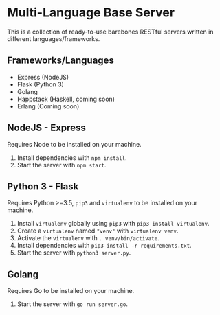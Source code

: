 # Multi-Language Base Server
This is a collection of ready-to-use barebones RESTful servers written in different languages/frameworks.

## Frameworks/Languages
- Express (NodeJS)
- Flask (Python 3)
- Golang
- Happstack (Haskell, coming soon)
- Erlang (Coming soon)

## NodeJS - Express
Requires Node to be installed on your machine.
1. Install dependencies with `npm install`.
2. Start the server with `npm start`.

## Python 3 - Flask
Requires Python >=3.5, `pip3` and `virtualenv` to be installed on your machine.
1. Install `virtualenv` globally using `pip3` with `pip3 install virtualenv`.
2. Create a `virtualenv` named `"venv"` with `virtualenv venv`.
3. Activate the `virtualenv` with `. venv/bin/activate`.
4. Install dependencies with `pip3 install -r requirements.txt`.
5. Start the server with `python3 server.py`.

## Golang
Requires Go to be installed on your machine.
1. Start the server with `go run server.go`.
